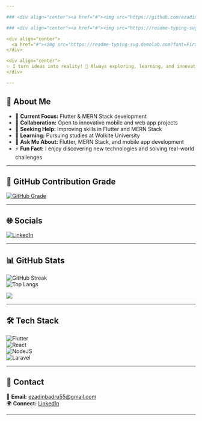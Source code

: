 ```yaml
---

### <div align="center"><a href="#"><img src="https://github.com/ezadin2/ezadin2/assets/21217148/de823737-5f7f-4de8-b62e-3fe88c238eab"/></a></div>

### <div align="center"><a href="#"><img src="https://readme-typing-svg.demolab.com?font=Fira+Code&weight=600&size=25&pause=1000&multiline=true&width=345&height=40&lines=Hi+%F0%9F%91%8B%2C+I'm+Ezadin" alt="Typing SVG" /></a></div>

<div align="center">  
  <a href="#"><img src="https://readme-typing-svg.demolab.com?font=Fira+Code&pause=1000&multiline=true&width=735&height=60&lines=FullStack+%26+Mobile+Developer+Passionate+About+Tech+%26+Innovation" alt="Typing SVG" /></a>
</div>

<div align="center">  
✨ I turn ideas into reality! 🚀 Always exploring, learning, and innovating ⚡  
</div>

---
```


## 💫 About Me  
- 🔭 **Current Focus:** Flutter & MERN Stack development  
- 👯 **Collaboration:** Open to innovative mobile and web app projects  
- 🤝 **Seeking Help:** Improving skills in Flutter and MERN Stack  
- 🌱 **Learning:** Pursuing studies at Wolkite University  
- 💬 **Ask Me About:** Flutter, MERN Stack, and mobile app development  
- ⚡ **Fun Fact:** I enjoy discovering new technologies and solving real-world challenges  

---

## 🌟 GitHub Contribution Grade  
[![GitHub Grade](https://img.shields.io/badge/GitHub%20Grade-A%2B-brightgreen?style=for-the-badge)](https://github.com/ezadin2)

---

## 🌐 Socials  
[![LinkedIn](https://img.shields.io/badge/LinkedIn-%230077B5.svg?logo=linkedin&logoColor=white)](https://www.linkedin.com/in/ezadin-badiru-98b9862a6?utm_source=share&utm_campaign=share_via&utm_content=profile&utm_medium=android_app)

---

## 📊 GitHub Stats  
![GitHub Streak](https://streak-stats.demolab.com?user=ezadin2&theme=radical&hide_border=true)  
![Top Langs](https://github-readme-stats.vercel.app/api/top-langs/?username=ezadin2&layout=compact&theme=radical&count_private=true)

[![](https://visitcount.itsvg.in/api?id=ezadin2&icon=0&color=0)](https://visitcount.itsvg.in)

---

## 🛠 Tech Stack  
![Flutter](https://img.shields.io/badge/Flutter-%2302569B.svg?style=for-the-badge&logo=Flutter&logoColor=white)  
![React](https://img.shields.io/badge/react-%2320232a.svg?style=for-the-badge&logo=react&logoColor=%2361DAFB)  
![NodeJS](https://img.shields.io/badge/node.js-6DA55F?style=for-the-badge&logo=node.js&logoColor=white)  
![Laravel](https://img.shields.io/badge/laravel-%23FF2D20.svg?style=for-the-badge&logo=laravel&logoColor=white)

---

## 📩 Contact  
📧 **Email:** ezadinbadru55@gmail.com  
🌍 **Connect:** [LinkedIn](https://www.linkedin.com/in/ezadin-badiru-98b9862a6)

---

<!-- Proudly created with GPRM ( https://gprm.itsvg.in ) -->
